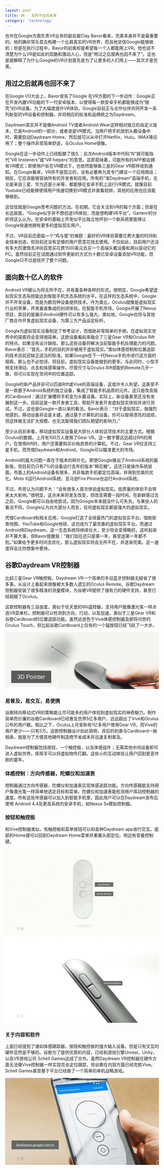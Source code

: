```yaml
---
layout: post
title: VR - 无所不在的未来
category: 'technology'
---
```


也许在Google方面负责VR业务的副总裁Clay Bavor看来，完美本身并不是最重要的。他的确非常乐意去构建一个比肩真实的VR世界，而且他坚信Google能够做到；但是在执行过程中，Bavor的初衷却是希望每一个人都能用上VR。他也说不清楚为什么VR是如此的炫酷和激动人心，但是“用过之后就再也回不来了”。这也是就解释了为什么Google的VR计划首先是为了让更多的人们用上——其次才是完美。

## 用过之后就再也回不来了

在Google I/O大会上，Bavor宣告了Google 在VR方面的下一步动作：Google正在开发内置VR功能的下一代安卓版本，以使得每一款安卓手机都能够成为“脱壳”的VR设备。为了大幅度提升VR体验，Google目前正与合作伙伴共同开发一系列新型的VR设备和控制器，并将相应的标准和品牌统之为Daydream。

Daydream其实并不是像Android TV或者Android Wear这样相对独立的自定义版本，它是Android的一部分，或者说是VR模式。当用户把手机放到头戴设备中时，需要启动Daydream Home，然后就可以从中打开Netflix，Hulu，IMAX等应用了；整个操作非常简单舒适，与Oculus Home很像。

Google在这一步动作上已经酝酿了很久：此次Android版本中代码“N”就可能指代“VR linsteners”或“VR helpers”的意思。这即意味着，可能所有的APP都会拥有VR模式；即使用户处在VR模式下，也依然能够象三星的Gear VR那样收到通知。在Google看来，VR并不是孤立的，没有必要再为其专门建设一个应用商店；相反，它应该能够容纳所有的开发者和应用。所有的“准Daydream”高端手机，无论是来自三星、华为还是小米等，都能够在安卓手机上运行VR模式。就像目前Youtube已经能够使得用户快速切换到VR模式并查看视频，其他的应用也应该能够做到。

这恰恰就是Google思考问题的方法。在初期，它会关注到VR的每个方面；但是在长远层面，“Google似乎并不想创造VR体验，而是想构建VR平台”，Gartenr的分析师这么认为。在安卓的基础上开发似乎比独立地开创一个新系统更能够让Google快速地拥有更多的虚拟现实用户。

不过，VR目前还面临一个“鸡与蛋”的难题：最好的VR体验需要花费大量的时间和金钱来创造，但目前还没有足够的用户愿意花钱去使用。不仅如此，目前用户还没有多大的激情去冲向百思买花费1500美元去买一个高端头戴设备和用以驱动它的PC。虽然目前正在试图通过软件更新的方式为十数亿安卓设备添加VR功能，但Google只不过是绕开了整个问题。

## 面向数十亿人的软件

Android VR被认为将无所不在，并有着各种各样的形式。很明显，Google希望虚拟现实生态系统能达到智能手机生态系统的水平。在这样的生态系统中，Google并不开发设备，而是为数百种设备提供技术。作为类比，Oculus就像是虚拟现实行业的苹果，开发垂直集成的封闭体验。在智能手机市场，Google开展了Nexus项目，其目的是展示Android硬件可以有多么强大。类似地，Google也将与其他厂商合作开发虚拟现实设备，为第三方产品设定标杆。

Google为虚拟现实设备制定了参考设计，而借助非常简单的手柄，在虚拟现实世界中的探索将会变得很简单。这款设备看起来融合了三星Gear VR和Oculus Rift的特点。如果没有设计缺陷，那么这些设备将解决当前智能手机处理能力的问题。Bavor表示：“首先，手机的目的并非被用于虚拟现实。”类似体感控制和位置追踪的技术目前还缺乏适当的标准。如果Google在下一代Nexus手机中进行这方面的探索，那么也不必惊讶。但目前，虚拟现实设备能做到的更多。与此同时，小型手柄支持滑动、点击和体感等操作。尽管尺寸与Oculus Rift搭配的Remote几乎一致，但可以实现在空间中的位置追踪。

Google的新产品并非可以匹敌Rift或Vive的高端设备，这或许令人失望。这甚至不是一款基于Android系统的独立设备，集成了智能手机品质的元件。这只是改良版的Cardboard：通过扩展槽将手机变为头戴设备。实际上，新设备甚至还没有发展到这一步。目前这是一款开发者工具，帮助开发者开发虚拟现实体验并进行测试。不过，这也是Google一直以来的看法。Bavor表示：“对于虚拟现实，我强烈地感到，移动设备将会是关键。通过基于计算机的设备，你可以取得漂亮的成绩，但这样做无法扩大规模，也无法取得我们团队期望的影响力。”

至少从目前来看，移动虚拟现实设备是大部分人体验这项技术的主要方式。根据Oculus的数据，上月有100万人使用了Gear VR。这一数字要远远超过Rift的用户。在使用Rift时，用户还需要购买价格昂贵的计算机。不过，Gear VR仅支持三星手机，而凭借Daydream和Android，Google可以瞄准更大的市场。

Android的最大问题一直在于版本的碎片化。即使Google推出了Android系统的最新版，但目前仍只有7%的设备运行去年的版本“棉花糖”。这还只是操作系统层面。市面上的Android设备有很多，并非每款手机都定位高端，并得到完美的优化。Moto X运行Android系统，亚马逊Fire Phone也运行Android系统。

不过，布劳认为问题不大：“会有很多人首次体验虚拟现实。低质量的体验不会带来太大影响。”很明显，这点未来将发生改变，但改变需要一段时间。在新鲜感过去之前，Google都可以自由地尝试，因为Google本来就没什么可失去。与某些人的看法不同，Google认为对大部分人而言，任何虚拟现实都是强大的虚拟现实。

凭借Cardboard和相关应用，Google打造了全球最热门的虚拟现实平台。借助街景地图、YouTube和Google地球，这也成为了最完备的虚拟现实平台。而通过Android和Daydream，这一生态系统将继续壮大，至少将会变得略好。这听起来并不算大事，但Bavor提醒我：“我们现在还只是第一年，甚至连第一年都不到。”如果给予更多时间去优化，那么虚拟现实将会无所不在，并逐渐完美。这一速度将会比你想象中更快。



## 谷歌Daydream VR控制器

比起三星Gear VR触控板，Daydream VR一个简单的手动蓝牙控制器无疑省了很多事。从设计上看起来很像被大多数人遗忘的Oculus Remote。谷歌Daydream 控制器安装了很多精准的测量模块，为谷歌VR提供了强有力的硬件支持，甚至已经超越了Oculus。

这款控制器有三自由度，类似于任天堂的Wii遥控器，支持用户能像激光笔一样点选VR菜单栏。控制器可以检测到方向，行动，以及加速，类似于三星Gear VR和谷歌Cardboard的位置追踪功能。虽然远逊色于Vive体感控制器及即将问世的Oculus Touch，但比起谷歌Cardboard上仅有的一个磁按钮已经飞跃了一大步。

![image](/images/vr3dpoint.png)

### 易普及，易交互，易便携

谷歌转向移动式VR的策略能让尽可能多的用户体验到虚拟现实的神奇魅力。制作简单而价廉的谷歌Cardboard已经惠及世界5亿多用户，远远超出了Vive和Oculus公布的用户数。相比之下，Oculus上月宣称有1亿多用户使用Gear VR，而Vive的用户更少——只有5万。这款控制器设计如此简明，背后的初衷与Cardboard一脉相承，就是为了方便其他硬件制造商节省成本并迅速复制普及。

Daydream控制器包括按钮，一个触控板，以及体感组件；无需其他中间设备即可进入虚拟世界。挥挥手可以将虚拟物件打翻。这些小的互动体验让用户回到爱恶作剧的童年。

### 体感控制：方向传感器，陀螺仪和加速表

控制器通过方向传感器，陀螺仪和加速表实现体感追踪功能。方向传感器能支持用户像激光笔一样简单地选定目标和菜单。陀螺仪和加速表能检测用户挥动控制器的速度。所有这些传感器可以加入到智能手机里，因此用户可以在Daydream发布后使用 Android 4.4及更高系统的安卓手机，如Nexus 5x模拟控制器。

### 按钮和触控板

和Vive控制器类似，有触控板和菜单按钮可以和各种Daydream app进行交互。底部的Home键可以回到Daydream Home菜单并重置头部定位。侧边有音量控制键。

![image](/images/vrbtntouch.jpg)
![image](/images/vrbtnvolumn.jpg)

### 关于内容和软件

上面已经提到了诸如体感跟踪器，按钮和触控板的强大输入设备。但是只有交互的硬件显然是不够的。谷歌为了提供优质的内容，已经和游戏引擎Unreal，Unity，以及VR游戏公司 Schell Games达成了合作。虽然Daydream VR控制器在硬件方面无法像Vive控制器一样实现完全定位跟踪，但谷歌在内容方面已经完胜Vive。Schell Games甚至基于平台已经做了一个简单的单机战略游戏。

![image](/images/vrgames.jpg)


